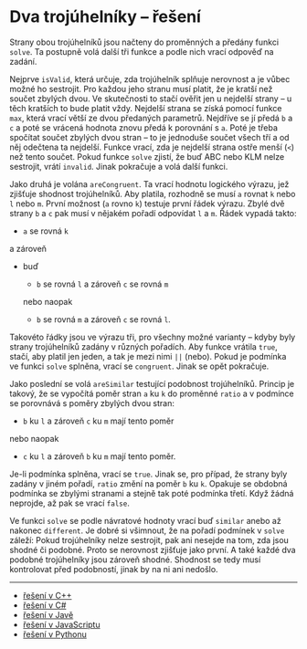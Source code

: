# Dva trojúhelníky – řešení

Strany obou trojúhelníků jsou načteny do proměnných a předány funkci `solve`. Ta postupně volá další tři funkce a podle nich vrací odpověď na zadání.

Nejprve `isValid`, která určuje, zda trojúhelník splňuje nerovnost a je vůbec možné ho sestrojit. Pro každou jeho stranu musí platit, že je kratší než součet zbylých dvou. Ve skutečnosti to stačí ověřit jen u nejdelší strany – u těch kratších to bude platit vždy. Nejdelší strana se získá pomocí funkce `max`, která vrací větší ze dvou předaných parametrů. Nejdříve se jí předá `b` a `c` a poté se vrácená hodnota znovu předá k porovnání s `a`. Poté je třeba spočítat součet zbylých dvou stran – to je jednoduše součet všech tří a od něj odečtena ta nejdelší. Funkce vrací, zda je nejdelší strana ostře menší (`<`) než tento součet. Pokud funkce `solve` zjistí, že buď ABC nebo KLM nelze sestrojit, vrátí `invalid`. Jinak pokračuje a volá další funkci.

Jako druhá je volána `areCongruent`. Ta vrací hodnotu logického výrazu, jež zjišťuje shodnost trojúhelníků. Aby platila, rozhodně se musí `a` rovnat `k` nebo `l` nebo `m`. První možnost (`a` rovno `k`) testuje první řádek výrazu. Zbylé dvě strany `b` a `c` pak musí v nějakém pořadí odpovídat `l` a `m`. Řádek vypadá takto:

- `a` se rovná `k`

a zároveň

- buď

  - `b` se rovná `l` a zároveň `c` se rovná `m`
  
  nebo naopak

  - `b` se rovná `m` a zároveň `c` se rovná `l`.

Takovéto řádky jsou ve výrazu tři, pro všechny možné varianty – kdyby byly strany trojúhelníků zadány v různých pořadích. Aby funkce vrátila `true`, stačí, aby platil jen jeden, a tak je mezi nimi `||` (nebo). Pokud je podmínka ve funkci `solve` splněna, vrací se `congruent`. Jinak se opět pokračuje.

Jako poslední se volá `areSimilar` testující podobnost trojúhelníků. Princip je takový, že se vypočítá poměr stran `a` ku `k` do proměnné `ratio` a v podmínce se porovnává s poměry zbylých dvou stran:

- `b` ku `l` a zároveň `c` ku `m` mají tento poměr

nebo naopak

- `c` ku `l` a zároveň `b` ku `m` mají tento poměr.

Je-li podmínka splněna, vrací se `true`. Jinak se, pro případ, že strany byly zadány v jiném pořadí, `ratio` změní na poměr `b` ku `k`. Opakuje se obdobná podmínka se zbylými stranami a stejně tak poté podmínka třetí. Když žádná neprojde, až pak se vrací `false`.

Ve funkci `solve` se podle návratové hodnoty vrací buď `similar` anebo až nakonec `different`. Je dobré si všimnout, že na pořadí podmínek v `solve` záleží: Pokud trojúhelníky nelze sestrojit, pak ani nesejde na tom, zda jsou shodné či podobné. Proto se nerovnost zjišťuje jako první. A také každé dva podobné trojúhelníky jsou zároveň shodné. Shodnost se tedy musí kontrolovat před podobností, jinak by na ni ani nedošlo.

---

- [řešení v C++](main.cpp)
- [řešení v C#](main.cs)
- [řešení v Javě](main.java)
- [řešení v JavaScriptu](main.js)
- [řešení v Pythonu](main.py)
